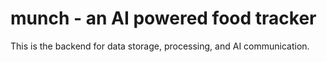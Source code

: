 # munch - an AI powered food tracker

This is the backend for data storage, processing, and AI communication. 
